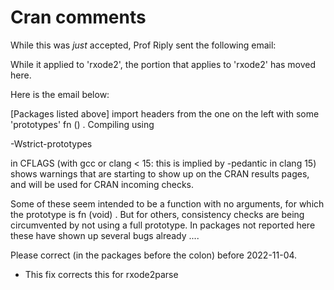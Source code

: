 # Cran comments

While this was *just* accepted, Prof Riply sent the following email:

While it applied to 'rxode2', the portion that applies to 'rxode2' has moved here.

Here is the email below:

[Packages listed above] import headers from
the one on the left with some 'prototypes' fn () .  Compiling using

-Wstrict-prototypes

in CFLAGS (with gcc or clang < 15: this is implied by -pedantic in clang
15) shows warnings that are starting to show up on the CRAN results
pages, and will be used for CRAN incoming checks.

Some of these seem intended to be a function with no arguments, for
which the prototype is fn (void) .  But for others, consistency checks
are being circumvented by not using a full prototype.  In packages not
reported here these have shown up several bugs already ....

Please correct (in the packages before the colon) before 2022-11-04.

* This fix corrects this for rxode2parse

